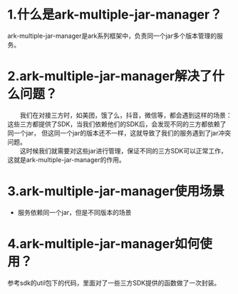 # 1.什么是ark-multiple-jar-manager？
ark-multiple-jar-manager是ark系列框架中，负责同一个jar多个版本管理的服务。
# 2.ark-multiple-jar-manager解决了什么问题？
&emsp;&emsp;我们在对接三方时，如美团，饿了么，抖音，微信等，都会遇到这样的场景：这些三方都提供了SDK，当我们依赖他们的SDK后，会发现不同的三方都依赖了同一个jar，
但这同一个jar的版本还不一样，这就导致了我们的服务遇到了jar冲突问题。<br/>
&emsp;&emsp;这时候我们就需要对这些jar进行管理，保证不同的三方SDK可以正常工作，这就是ark-multiple-jar-manager的作用。
# 3.ark-multiple-jar-manager使用场景
- 服务依赖同一个jar，但是不同版本的场景
# 4.ark-multiple-jar-manager如何使用？
参考sdk的util包下的代码，里面对了一些三方SDK提供的函数做了一次封装。